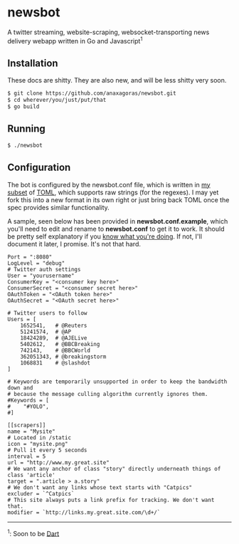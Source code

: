 # newsbot

A twitter streaming, website-scraping, websocket-transporting news delivery webapp written in Go and Javascript<sup>1</sup>

## Installation

These docs are shitty.  They are also new, and will be less shitty very soon.

```bash
$ git clone https://github.com/anaxagoras/newsbot.git
$ cd wherever/you/just/put/that
$ go build
```

## Running

```bash
$ ./newsbot
```

## Configuration

The bot is configured by the newsbot.conf file, which is written in [my subset](https://github.com/anaxagoras/toml) of [TOML](https://github.com/mojombo/toml/blob/master/versions/toml-v0.2.0.md), which supports raw strings (for the regexes).  I may yet fork this into a new format in its own right or just bring back TOML once the spec provides similar functionality.

A sample, seen below has been provided in **newsbot.conf.example**, which you'll need to edit and rename to **newsbot.conf** to get it to work. It should be pretty self explanatory if you [know what you're doing](https://dev.twitter.com/apps).  If not, I'll document it later, I promise. It's not that hard.

```
Port = ":8080"
LogLevel = "debug"
# Twitter auth settings
User = "yourusername"
ConsumerKey = "<consumer key here>"
ConsumerSecret = "<consumer secret here>"
OAuthToken = "<OAuth token here>"
OAuthSecret = "<OAuth secret here>"

# Twitter users to follow
Users = [
    1652541,   # @Reuters
    51241574,  # @AP
    18424289,  # @AJELive
    5402612,   # @BBCBreaking
    742143,    # @BBCWorld
    362051343, # @breakingstorm
    1068831    # @slashdot
]

# Keywords are temporarily unsupported in order to keep the bandwidth down and
# because the message culling algorithm currently ignores them.
#Keywords = [
#    "#YOLO",
#]

[[scrapers]]
name = "Mysite"
# Located in /static
icon = "mysite.png"
# Pull it every 5 seconds
interval = 5
url = "http://www.my.great.site"
# We want any anchor of class "story" directly underneath things of class 'article'
target = ".article > a.story"
# We don't want any links whose text starts with "Catpics"
excluder = `^Catpics`
# This site always puts a link prefix for tracking. We don't want that.
modifier = `http://links.my.great.site.com/\d+/`
```
----
<sup>1</sup>: Soon to be [Dart](https://www.dartlang.org)
